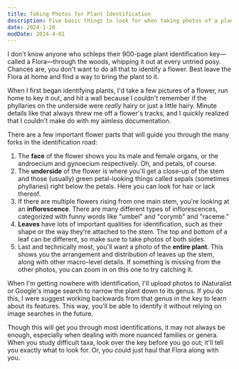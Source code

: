 ```yaml
---
title: Taking Photos for Plant Identification
description: Five basic things to look for when taking photos of a plant for identification with a key.
date: 2024-1-20
modDate: 2024-4-01
---
```

<span class="dc">I</span> don't know anyone who schleps their 900-page plant identification key—called a Flora—through the woods, whipping it out at every untried posy. Chances are, you don't want to do all that to identify a flower. Best leave the Flora at home and find a way to bring the plant to it.

When I first began identifying plants, I'd take a few pictures of a flower, run home to key it out, and hit a wall because I couldn't remember if the phyllaries on the underside were *really* hairy or just a little hairy. Minute details like that always threw me off a flower's tracks, and I quickly realized that I couldn't make do with my aimless documentation.

There are a few important flower parts that will guide you through the many forks in the identification road:

1. The **face** of the flower shows you its male and female organs, or the androecium and gynoecium respectively. Oh, and petals, of course.
2. The **underside** of the flower is where you'll get a close-up of the stem and those (usually) green petal-looking things called sepals (sometimes phyllaries) right below the petals. Here you can look for hair or lack thereof.
3. If there are multiple flowers rising from one main stem, you're looking at an **inflorescence**. There are many different types of inflorescences, categorized with funny words like "umbel" and "corymb" and "raceme."
4. **Leaves** have lots of important qualities for identification, such as their shape or the way they're attached to the stem. The top and bottom of a leaf can be different, so make sure to take photos of both sides.
5. Last and technically most, you'll want a photo of the **entire plant**. This shows you the arrangement and distribution of leaves up the stem, along with other macro-level details. If something is missing from the other photos, you can zoom in on this one to try catching it.

When I'm getting nowhere with identification, I'll upload photos to iNaturalist or Google's image search to narrow the plant down to its genus. If you do this, I were suggest working backwards from that genus in the key to learn about its features. This way, you'll be able to identify it without relying on image searches in the future.

Though this will get you through most identifications, it may not always be enough, especially when dealing with more nuanced families or genera. When you study difficult taxa, look over the key before you go out; it'll tell you exactly what to look for. Or, you could just haul that Flora along with you.
